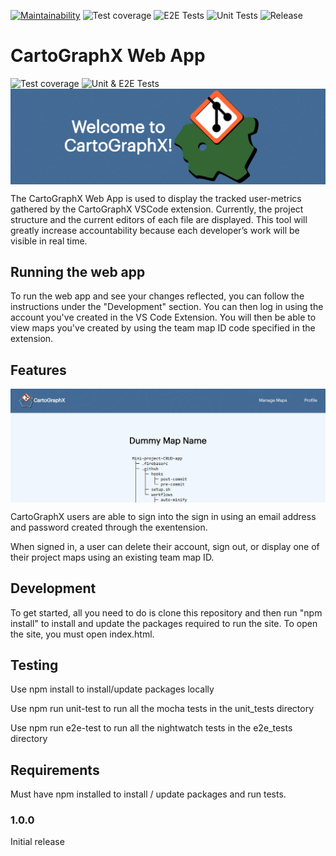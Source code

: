 [![Maintainability](https://api.codeclimate.com/v1/badges/9adcf7b86bfb69c9d32d/maintainability)](https://codeclimate.com/github/cse112-sp20/CartoGraphX-Web-App/maintainability) ![Test coverage](https://github.com/cse112-sp20/CartoGraphX-Web-App/workflows/Test%20coverage/badge.svg) ![E2E Tests](https://github.com/cse112-sp20/CartoGraphX-Web-App/workflows/E2E%20Tests/badge.svg)  ![Unit Tests](https://github.com/cse112-sp20/CartoGraphX-Web-App/workflows/Unit%20Tests/badge.svg) ![Release](https://github.com/cse112-sp20/CartoGraphX-Web-App/workflows/Release/badge.svg)

# CartoGraphX Web App
![Test coverage](https://github.com/cse112-sp20/CartoGraphX-Web-App/workflows/Test%20coverage/badge.svg) ![Unit & E2E Tests](https://github.com/cse112-sp20/CartoGraphX-Web-App/workflows/Unit%20&%20E2E%20Tests/badge.svg)
<img align="center" src="https://github.com/cse112-sp20/CartoGraphX-Web-App/blob/readme/readme.img/CartoGraphX_banner.png"/>

The CartoGraphX Web App is used to display the tracked user-metrics gathered by the CartoGraphX VSCode extension. Currently, the project structure and the current editors of each file are displayed. This tool will greatly increase accountability because each developer’s work will be visible in real time.

## Running the web app
To run the web app and see your changes reflected, you can follow the instructions under the "Development" section. You can then log in using the account you've created in the VS Code Extension. You will then be able to view maps you've created by using the team map ID code specified in the extension.

## Features
<img align="center" src="https://github.com/cse112-sp20/CartoGraphX-Web-App/blob/readme/readme.img/CartoGraphX_webapp_mapview.png"/>

CartoGraphX users are able to sign into the sign in using an email address and password created through the exentension.

When signed in, a user can delete their account, sign out, or display one of their project maps using an existing team map ID.

## Development
To get started, all you need to do is clone this repository and then run "npm install" to
install and update the packages required to run the site. To open the site, you must open index.html.

## Testing
Use npm install to install/update packages locally  

Use npm run unit-test to run all the mocha tests in the unit_tests directory  

Use npm run e2e-test to run all the nightwatch tests in the e2e_tests directory  

## Requirements
Must have npm installed to install / update packages and run tests.

### 1.0.0
Initial release
